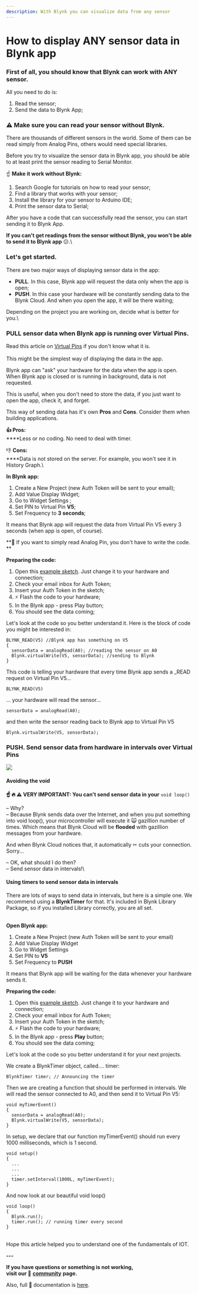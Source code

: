 ```yaml
---
description: With Blynk you can visualize data from any sensor
---
```


# How to display ANY sensor data in Blynk app

### First of all, you should know that Blynk can work with ANY sensor.  <a href="first-of-all-you-should-know-that-blynk-can-work-with-any-sensor" id="first-of-all-you-should-know-that-blynk-can-work-with-any-sensor"></a>

All you need to do is:

1. Read the sensor;
2. Send the data to Blynk App;

### ⚠️ Make sure you can read your sensor without Blynk. <a href="make-sure-you-can-read-your-sensor-without-blynk" id="make-sure-you-can-read-your-sensor-without-blynk"></a>

There are thousands of different sensors in the world. Some of them can be read simply from Analog Pins, others would need special libraries.

Before you try to visualize the sensor data in Blynk app, you should be able to at least print the sensor reading to Serial Monitor.

☝️ **Make it work without Blynk:**

1. Search Google for tutorials on how to read your sensor;
2. Find a library that works with your sensor;
3. Install the library for your sensor to Arduino IDE;
4. Print the sensor data to Serial;

After you have a code that can successfully read the sensor, you can start sending it to Blynk App. 

**If you can't get readings from the sensor without Blynk, you won't be able to send it to Blynk app** 😕.\


### Let's get started. <a href="lets-get-started" id="lets-get-started"></a>

There are two major ways of displaying sensor data in the app:

* **PULL**. In this case, Blynk app will request the data only when the app is open;
* **PUSH**. In this case your hardware will be constantly sending data to the Blynk Cloud. And when you open the app, it will be there waiting;

Depending on the project you are working on, decide what is better for you.\


### PULL sensor data when Blynk app is running over Virtual Pins. <a href="pull-sensor-data-when-blynk-app-is-running-over-virtual-pins" id="pull-sensor-data-when-blynk-app-is-running-over-virtual-pins"></a>

Read this article on [Virtual Pins](http://help.blynk.cc/getting-started/blynk-basics/what-is-virtual-pins) if you don't know what it is.\
\
This might be the simplest way of displaying the data in the app. 

Blynk app can "ask" your hardware for the data when the app is open. When Blynk app is closed or is running in background, data is not requested.

This is useful, when you don't need to store the data, if you just want to open the app, check it, and forget.

This way of sending data has it's own **Pros** and **Cons**. Consider them when building applications.

**👍 Pros:**\
****Less or no coding. No need to deal with timer.

👎 **Cons:**\
****Data is not stored on the server. For example, you won't see it in History Graph.\


**In Blynk app:**

1. Create a New Project (new Auth Token will be sent to your email);
2. Add Value Display Widget;
3. Go to Widget Settings ;
4. Set PIN to Virtual Pin **V5**;
5. Set Frequency to **3 seconds**; 

It means that Blynk app will request the data from Virtual Pin V5 every 3 seconds (when app is open, of course).

**🙌 If you want to simply read Analog Pin, you don't have to write the code. **

**Preparing the code:**

1. Open this [example sketch](https://examples.blynk.cc/?board=ESP8266\&shield=ESP8266%20WiFi\&example=GettingStarted%2FPushDataOnRequest). Just change it to your hardware and connection;
2. Check your email inbox for Auth Token;
3. Insert your Auth Token in the sketch;
4. ⚡️ Flash the code to your hardware;
5. In the Blynk app - press Play button;
6. You should see the data coming;

Let's look at the code so you better understand it. Here is the block of code you might be interested in:

```
BLYNK_READ(V5) //Blynk app has something on V5
{
  sensorData = analogRead(A0); //reading the sensor on A0
  Blynk.virtualWrite(V5, sensorData); //sending to Blynk
}
```

This code is telling your hardware that every time Blynk app sends a \_READ request on Virtual Pin V5...

```
BLYNK_READ(V5)
```

... your hardware will read the sensor...

```
sensorData = analogRead(A0);
```

and then write the sensor reading back to Blynk app to Virtual Pin V5

```
Blynk.virtualWrite(V5, sensorData);
```

### PUSH. Send sensor data from hardware in intervals over Virtual Pins <a href="push-send-sensor-data-from-hardware-in-intervals-over-virtual-pins" id="push-send-sensor-data-from-hardware-in-intervals-over-virtual-pins"></a>

![](https://uploads.intercomcdn.com/i/o/19867082/18c2a246b7d2afc4cca3ef2f/Sensor+2.png)

####  Avoiding the void  <a href="avoiding-the-void" id="avoiding-the-void"></a>

**☝️ 🔥 ⚠️ VERY IMPORTANT: You can't send sensor data in your** `void loop()` 

– Why?\
– Because Blynk sends data over the Internet, and when you put something into void loop(), your microcontroller will execute it 🙀 gazillion number of times. Which means that Blynk Cloud will be **flooded** with gazillion messages from your hardware.

And when Blynk Cloud notices that, it automatically ✂︎ cuts your connection. Sorry...

– OK, what should I do then?\
– Send sensor data in intervals!\


#### Using timers to send sensor data in intervals <a href="using-timers-to-send-sensor-data-in-intervals" id="using-timers-to-send-sensor-data-in-intervals"></a>

There are lots of ways to send data in intervals, but here is a simple one. We recommend using a **BlynkTimer** for that. It's included in Blynk Library Package, so if you installed Library correctly, you are all set.

\
**Open Blynk app:**

1. Create a New Project (new Auth Token will be sent to your email)
2. Add Value Display Widget
3. Go to Widget Settings 
4. Set PIN to **V5**
5. Set Frequency to **PUSH** 

It means that Blynk app will be waiting for the data whenever your hardware sends it.

**Preparing the code:**

1. Open this [example sketch](https://examples.blynk.cc/?board=ESP8266\&shield=ESP8266%20WiFi\&example=GettingStarted%2FPushData). Just change it to your hardware and connection;
2. Check your email inbox for Auth Token;
3. Insert your Auth Token in the sketch;
4. ⚡️ Flash the code to your hardware;
5. In the Blynk app - press **Play** button;
6. You should see the data coming;

Let's look at the code so you better understand it for your next projects.

We create a BlynkTimer object, called.... timer:

```
BlynkTimer timer; // Announcing the timer
```

Then we are creating a function that should be performed in intervals. We will read the sensor connected to A0, and then send it to Virtual Pin V5:

```
void myTimerEvent()
{
  sensorData = analogRead(A0);
  Blynk.virtualWrite(V5, sensorData);
}
```

In setup, we declare that our function myTimerEvent() should run every 1000 milliseconds, which is 1 second. 

```
void setup()
{
  ...
  ...
  ...
  timer.setInterval(1000L, myTimerEvent);
}
```

And now look at our beautiful void loop()

```
void loop()
{
  Blynk.run();
  timer.run(); // running timer every second
}
```

\
Hope this article helped you to understand one of the fundamentals of IOT.

**---**

**If you have questions or something is not working,**\
**visit our 👥** [**community**](https://community.blynk.cc) **page.**

Also, full 📗 documentation is [here](http://docs.blynk.cc).
